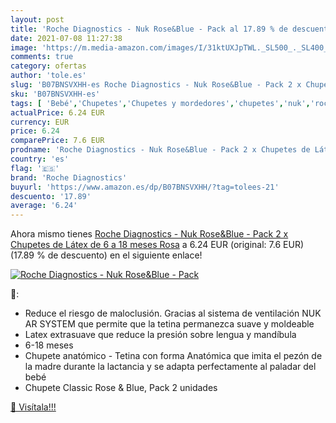 ```yaml
---
layout: post
title: 'Roche Diagnostics - Nuk Rose&Blue - Pack al 17.89 % de descuento'
date: 2021-07-08 11:27:38
image: 'https://m.media-amazon.com/images/I/31ktUXJpTWL._SL500_._SL400_.jpg'
comments: true
category: ofertas
author: 'tole.es'
slug: 'B07BNSVXHH-es Roche Diagnostics - Nuk Rose&Blue - Pack 2 x Chupetes de...'
sku: 'B07BNSVXHH-es'
tags: [ 'Bebé','Chupetes','Chupetes y mordedores','chupetes','nuk','roche diagnostics', ]
actualPrice: 6.24 EUR
currency: EUR
price: 6.24
comparePrice: 7.6 EUR
prodname: 'Roche Diagnostics - Nuk Rose&Blue - Pack 2 x Chupetes de Látex  de 6 a 18 meses  Rosa'
country: 'es'
flag: '🇪🇸'
brand: 'Roche Diagnostics'
buyurl: 'https://www.amazon.es/dp/B07BNSVXHH/?tag=tolees-21'
descuento: '17.89'
average: '6.24'
---
```


Ahora mismo tienes [Roche Diagnostics - Nuk Rose&Blue - Pack 2 x Chupetes de Látex  de 6 a 18 meses  Rosa](https://www.amazon.es/dp/B07BNSVXHH/?tag=tolees-21) a 6.24 EUR (original: 7.6 EUR) (17.89 %  de descuento) en el siguiente enlace!

[![Roche Diagnostics - Nuk Rose&Blue - Pack](https://m.media-amazon.com/images/I/31ktUXJpTWL._SL500_._SL400_.jpg)](https://www.amazon.es/dp/B07BNSVXHH/?tag=tolees-21)

🔎:

- Reduce el riesgo de maloclusión. Gracias al sistema de ventilación NUK AR SYSTEM que permite que la tetina permanezca suave y moldeable
- Latex extrasuave que reduce la presión sobre lengua y mandíbula
- 6-18 meses
- Chupete anatómico - Tetina con forma Anatómica que imita el pezón de la madre durante la lactancia y se adapta perfectamente al paladar del bebé
- Chupete Classic Rose & Blue, Pack 2 unidades

[🛒 Visítala!!!](https://www.amazon.es/dp/B07BNSVXHH/?tag=tolees-21)
